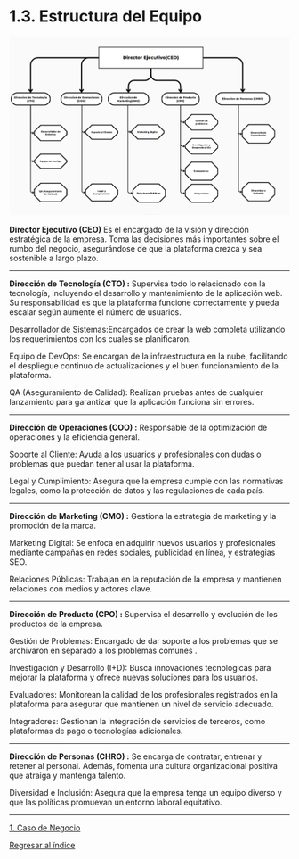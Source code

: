 # 1.3. Estructura del Equipo

![Estructura del equipo](../1.3/organigramav2.png)

**Director Ejecutivo (CEO)**
Es el encargado de la visión y dirección estratégica de la empresa. Toma las decisiones más importantes sobre el rumbo del negocio, asegurándose de que la plataforma crezca y sea sostenible a largo plazo.

----------------------------------------------------------------
**Dirección de Tecnología (CTO) :**
Supervisa todo lo relacionado con la tecnología, incluyendo el desarrollo y mantenimiento de la aplicación web. Su responsabilidad es que la plataforma funcione correctamente y pueda escalar según aumente el número de usuarios.

Desarrollador de Sistemas:Encargados de crear la web completa utilizando los requerimientos con los cuales se planificaron.

Equipo de DevOps: Se encargan de la infraestructura en la nube, facilitando el despliegue continuo de actualizaciones y el buen funcionamiento de la plataforma.

QA (Aseguramiento de Calidad): Realizan pruebas antes de cualquier lanzamiento para garantizar que la aplicación funciona sin errores.

-----------------------------------------------------------------
**Dirección de Operaciones (COO) :**
Responsable de la optimización de operaciones y la eficiencia general.

Soporte al Cliente: Ayuda a los usuarios y profesionales con dudas o problemas que puedan tener al usar la plataforma.

Legal y Cumplimiento: Asegura que la empresa cumple con las normativas legales, como la protección de datos y las regulaciones de cada país.

-------------------------------------------------------------------
**Dirección de Marketing (CMO) :**
Gestiona la estrategia de marketing y la promoción de la marca.

Marketing Digital: Se enfoca en adquirir nuevos usuarios y profesionales mediante campañas en redes sociales, publicidad en línea, y estrategias SEO.

Relaciones Públicas: Trabajan en la reputación de la empresa y mantienen relaciones con medios y actores clave.


-------------------------------------------------------------------
**Dirección de Producto (CPO) :**
Supervisa el desarrollo y evolución de los productos de la empresa.

Gestión de Problemas: Encargado de dar soporte a los problemas que se archivaron en separado a los problemas comunes .

Investigación y Desarrollo (I+D): Busca innovaciones tecnológicas para mejorar la plataforma y ofrece nuevas soluciones para los usuarios.

Evaluadores: Monitorean la calidad de los profesionales registrados en la plataforma para asegurar que mantienen un nivel de servicio adecuado.

Integradores: Gestionan la integración de servicios de terceros, como plataformas de pago o tecnologías adicionales.

--------------------------------------------------------------------
**Dirección de Personas (CHRO) :**
Se encarga de contratar, entrenar y retener al personal. Además, fomenta una cultura organizacional positiva que atraiga y mantenga talento.

Diversidad e Inclusión: Asegura que la empresa tenga un equipo diverso y que las políticas promuevan un entorno laboral equitativo.

---------------------------------------------------------------------
[1. Caso de Negocio](../1.md)

[Regresar al índice](../../README.md)
